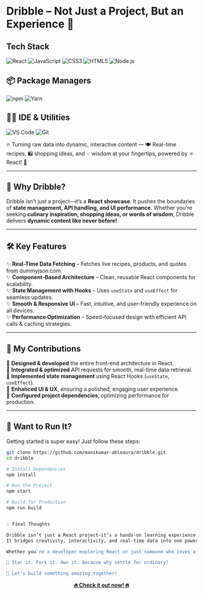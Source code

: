 # Dribble – Not Just a Project, But an Experience 🚀

## Tech Stack
![React](https://img.shields.io/badge/React-%2361DAFB.svg?logo=react&logoColor=white)
![JavaScript](https://img.shields.io/badge/JavaScript-%23F7DF1E.svg?logo=javascript&logoColor=black)
![CSS3](https://img.shields.io/badge/CSS3-%231572B6.svg?logo=css3&logoColor=white)
![HTML5](https://img.shields.io/badge/HTML5-%23E34F26.svg?logo=html5&logoColor=white)
![Node.js](https://img.shields.io/badge/Node.js-%2343853D.svg?logo=node.js&logoColor=white)

## 📦 Package Managers
![npm](https://img.shields.io/badge/npm-%23CB3837.svg?logo=npm&logoColor=white)
![Yarn](https://img.shields.io/badge/Yarn-%232C8EBB.svg?logo=yarn&logoColor=white)


## 🧑‍💻 IDE & Utilities
![VS Code](https://img.shields.io/badge/VS%20Code-%23007ACC.svg?logo=visual-studio-code&logoColor=white)
![Git](https://img.shields.io/badge/Git-%23F05033.svg?logo=git&logoColor=white)


🔥 Turning raw data into dynamic, interactive content — 🍽️ Real-time recipes, 🛍️ shopping ideas, and 💡 wisdom at your fingertips, powered by ⚛️ React! 🚀  

---

## 🌟 Why Dribble?  
Dribble isn’t just a project—it’s a **React showcase**. It pushes the boundaries of **state management, API handling, and UI performance**. Whether you're seeking **culinary inspiration, shopping ideas, or words of wisdom**, Dribble delivers **dynamic content like never before!**  

---

## 🛠️ Key Features  

 ✨ **Real-Time Data Fetching** – Fetches live recipes, products, and quotes from dummyjson.com.  
✨ **Component-Based Architecture** – Clean, reusable React components for scalability.  
 ✨ **State Management with Hooks** – Uses `useState` and `useEffect` for seamless updates.  
 ✨ **Smooth & Responsive UI** – Fast, intuitive, and user-friendly experience on all devices.  
 ✨ **Performance Optimization** – Speed-focused design with efficient API calls & caching strategies.  

---

## 🚀 My Contributions  

 🔹 **Designed & developed** the entire front-end architecture in React.  
 🔹 **Integrated & optimized** API requests for smooth, real-time data retrieval.  
 🔹 **Implemented state management** using React Hooks (`useState`, `useEffect`).  
 🔹 **Enhanced UI & UX**, ensuring a polished, engaging user experience.  
 🔹 **Configured project dependencies**, optimizing performance for production.  

---

## 📌 Want to Run It?  

Getting started is super easy! Just follow these steps:  

```sh
git clone https://github.com/manikumar-ableaura/dribble.git
cd dribble

# Install Dependencies
npm install

# Run the Project
npm start

# Build for Production
npm run build


💡 Final Thoughts

Dribble isn’t just a React project—it’s a hands-on learning experience.
It bridges creativity, interactivity, and real-time data into one powerful web app.

Whether you're a developer exploring React or just someone who loves a well-crafted app, this project showcases the true potential of dynamic UI development.

👀 Star it. Fork it. Own it. Because why settle for ordinary?

🚀 Let’s build something amazing together!
```

<p align="center" font-decoration="none">
  <a href="https://github.com/manikumar-ableaura/dribble"><strong>🔥 Check it out now! 🔥</strong></a>
</p>

